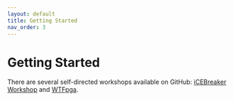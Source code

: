 ```yaml
---
layout: default
title: Getting Started
nav_order: 3
---
```


# Getting Started

There are several self-directed workshops available on GitHub: [iCEBreaker Workshop](//github.com/icebreaker-fpga/icebreaker-workshop) and [WTFpga](//github.com/icebreaker-fpga/WTFpga).
